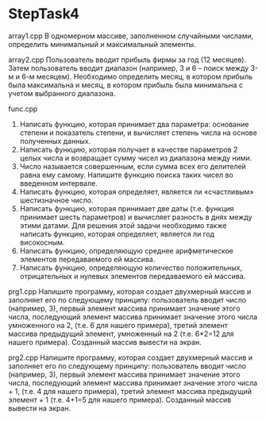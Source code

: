 # StepTask4

array1.cpp
В одномерном массиве, заполненном случайными числами, определить минимальный и максимальный элементы.

array2.cpp
Пользователь вводит прибыль фирмы за год (12 месяцев).
Затем пользователь вводит диапазон (например, 3 и 6 – поиск между 3-м и 6-м месяцем).
Необходимо определить месяц, в котором прибыль была максимальна и месяц, в котором прибыль была минимальна с учетом выбранного диапазона.

func.cpp
1. Написать функцию, которая принимает два параметра: основание степени и показатель степени, и вычисляет степень числа на основе полученных данных.
2. Написать функцию, которая получает в качестве параметров 2 целых числа и возвращает сумму чисел из диапазона между ними.
3. Число называется совершенным, если сумма всех его делителей равна ему самому. Напишите функцию поиска таких чисел во введенном интервале.
5. Написать функцию, которая определяет, является ли «счастливым» шестизначное число.
6. Написать функцию, которая принимает две даты (т.е. функция принимает шесть параметров) и вычисляет разность в днях между этими датами. Для решения этой задачи       необходимо также написать функцию, которая определяет, является ли год високосным.
7. Написать функцию, определяющую среднее арифметическое элементов передаваемого ей массива.
8. Написать функцию, определяющую количество положительных, отрицательных и нулевых элементов передаваемого ей массива.

prg1.cpp
Напишите программу, которая создает двухмерный массив и заполняет его по следующему принципу: пользователь вводит число (например, 3),
первый элемент массива принимает значение этого числа, последующий элемент массива принимает значение этого числа умноженного на 2,
(т.е. 6 для нашего примера), третий элемент массива предыдущий элемент, умноженный на 2 (т.е. 6*2=12 для нашего примера).
Созданный массив вывести на экран.

prg2.cpp
Напишите программу, которая создает двухмерный массив и заполняет его по следующему принципу: пользователь вводит число (например, 3),
первый элемент массива принимает значение этого числа, последующий элемент массива принимает значение этого числа + 1,
(т.е. 4 для нашего примера), третий элемент массива предыдущий элемент + 1 (т.е. 4+1=5 для нашего примера).
Созданный массив вывести на экран.
